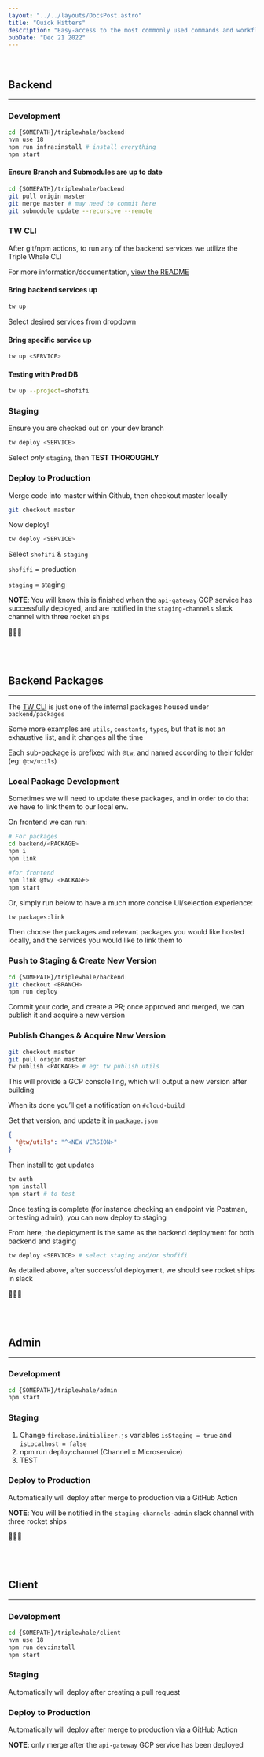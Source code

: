 ```yaml
---
layout: "../../layouts/DocsPost.astro"
title: "Quick Hitters"
description: "Easy-access to the most commonly used commands and workflows on the \"big three\" repositories"
pubDate: "Dec 21 2022"
---
```


<br>

## Backend

---

### Development

```bash
cd {SOMEPATH}/triplewhale/backend
nvm use 18
npm run infra:install # install everything
npm start
```

#### Ensure Branch and Submodules are up to date

```bash
cd {SOMEPATH}/triplewhale/backend
git pull origin master
git merge master # may need to commit here
git submodule update --recursive --remote
```

### TW CLI

After git/npm actions, to run any of the backend services we utilize the Triple Whale CLI

For more information/documentation, [view the README](https://github.com/Triple-Whale/backend-packages/tree/aa6183e3e13e7e6b16328ea915dbe37e31ec15e6/cli)

#### Bring backend services up

```bash
tw up
```

Select desired services from dropdown 

#### Bring specific service up

```bash
tw up <SERVICE>
```

#### Testing with Prod DB

```bash
tw up --project=shofifi
```

### Staging

Ensure you are checked out on your dev branch
```bash
tw deploy <SERVICE>
``` 

Select *only* `staging`, then **TEST THOROUGHLY**

### Deploy to Production

Merge code into master within Github, then checkout master locally

```bash
git checkout master
```

Now deploy!

```bash
tw deploy <SERVICE>
```

Select `shofifi` & `staging`

`shofifi` = production

`staging` = staging

**NOTE**: You will know this is finished when the `api-gateway` GCP service has successfully deployed, and are notified in the `staging-channels` slack channel with three rocket ships

🚀🚀🚀

<br>
<br>


## Backend Packages

---

The [TW CLI](#tw-cli) is just one of the internal packages housed under `backend/packages`

Some more examples are `utils`, `constants`, `types`, but that is not an exhaustive list, and it changes all the time

Each sub-package is prefixed with `@tw`, and named according to their folder (eg: `@tw/utils`)

### Local Package Development

Sometimes we will need to update these packages, and in order to do that we have to link them to our local env.

On frontend we can run:

```bash
# For packages
cd backend/<PACKAGE>
npm i
npm link

#for frontend
npm link @tw/ <PACKAGE>
npm start
```

Or, simply run below to have a much more concise UI/selection experience:

```bash
tw packages:link
```

Then choose the packages and relevant packages you would like hosted locally, and the services you would like to link them to

### Push to Staging & Create New Version

```bash
cd {SOMEPATH}/triplewhale/backend
git checkout <BRANCH>
npm run deploy
```

Commit your code, and create a PR; once approved and merged, we can publish it and acquire a new version

### Publish Changes & Acquire New Version

```bash
git checkout master
git pull origin master
tw publish <PACKAGE> # eg: tw publish utils
```

This will provide a GCP console ling, which will output a new version after building

When its done you’ll get a notification on `#cloud-build`

Get that version, and update it in `package.json`

```json
{
  "@tw/utils": "^<NEW VERSION>"
}
```

Then install to get updates

```bash
tw auth
npm install
npm start # to test
```

Once testing is complete (for instance checking an endpoint via Postman, or testing admin), you can now deploy to staging

From here, the deployment is the same as the backend deployment for both backend and staging

```bash
tw deploy <SERVICE> # select staging and/or shofifi
```

As detailed above, after successful deployment, we should see rocket ships in slack

🚀🚀🚀

<br>
<br>

## Admin

---

### Development

```bash
cd {SOMEPATH}/triplewhale/admin
npm start
```

### Staging

1. Change `firebase.initializer.js` variables `isStaging = true` and `isLocalhost = false`
2. npm run deploy:channel (Channel = Microservice)
3. TEST

### Deploy to Production

Automatically will deploy after merge to production via a GitHub Action

**NOTE**: You will be notified in the `staging-channels-admin` slack channel with three rocket ships

🚀🚀🚀

<br>
<br>


## Client

---

### Development

```bash
cd {SOMEPATH}/triplewhale/client
nvm use 18
npm run dev:install
npm start
```

### Staging

Automatically will deploy after creating a pull request

### Deploy to Production

Automatically will deploy after merge to production via a GitHub Action

**NOTE**: only merge after the `api-gateway` GCP service has been deployed